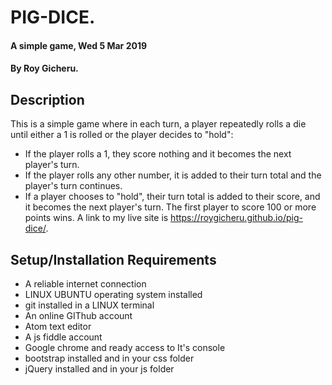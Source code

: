 # PIG-DICE.
#### A simple game,  Wed 5 Mar 2019
#### By Roy Gicheru.
## Description
This is a simple game where in each turn, a player repeatedly rolls a die until either a 1 is rolled or the player decides to "hold":

  * If the player rolls a 1, they score nothing and it becomes the next player's turn.
  * If the player rolls any other number, it is added to their turn total and the player's turn     continues.
  * If a player chooses to "hold", their turn total is added to their score, and it becomes the    next player's turn.
The first player to score 100 or more points wins. A link to my live site is https://roygicheru.github.io/pig-dice/.
## Setup/Installation Requirements
* A reliable internet connection
* LINUX UBUNTU operating system installed
* git installed in a LINUX terminal
* An online GIThub account
* Atom text editor
* A js fiddle account
* Google chrome and ready access to It's console
* bootstrap installed and in your css folder
* jQuery installed and in your js folder
